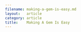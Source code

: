 ```yaml
---
filename: making-a-gem-is-easy.md
layout:   article
category: article
title:    Making A Gem Is Easy
---
```

